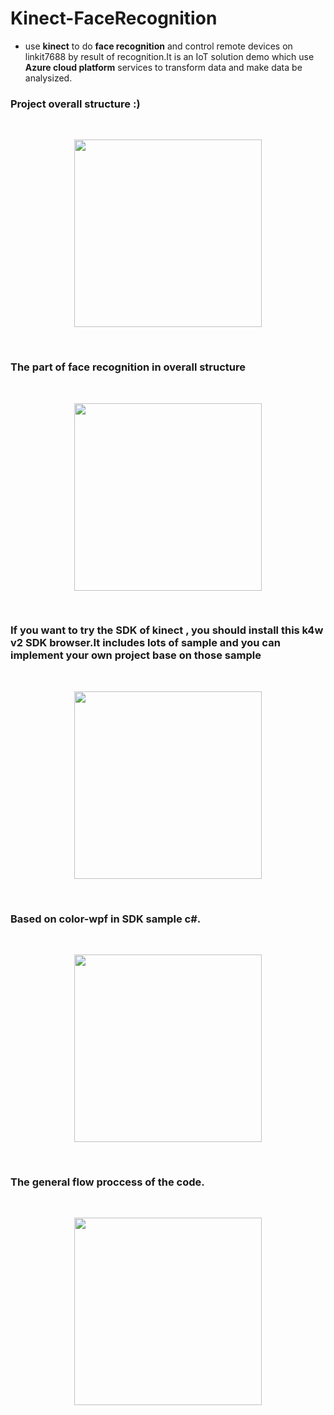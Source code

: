 # Kinect-FaceRecognition

* use **kinect** to do **face recognition** and control remote devices on linkit7688 by result of recognition.It is an IoT solution demo which use **Azure cloud platform** services to transform data and make data be analysized.

### Project overall structure :)
<br>
<p align="center">
<img height='300' weight='400' src="https://user-images.githubusercontent.com/20013955/30779425-047e99e0-a123-11e7-85ad-3d261d42c941.PNG" />
</p>
<br>

### The part of face recognition in overall structure
<br>
<p align="center">
<img height='300' weight='400' src="https://user-images.githubusercontent.com/20013955/30779662-46c95c30-a129-11e7-8817-4cd1bc147c53.PNG" />
</p>
<br>


### If you want to try the SDK of kinect , you should install this k4w v2 SDK browser.It includes lots of sample and you can implement your own project base on those sample
<br>
<p align="center">
<img height='300' weight='400' src="https://user-images.githubusercontent.com/20013955/30779678-9284fd1e-a129-11e7-8f4c-111755aeddb9.PNG" />
</p>
<br>

### Based on color-wpf in SDK sample c#.
<br>
<p align="center">
<img height='300' weight='400' src="https://user-images.githubusercontent.com/20013955/30779682-99a77b76-a129-11e7-907f-c5c863b17b76.PNG" />
</p>
<br>

### The general flow proccess of the code.
<br>
<p align="center">
<img height='300' weight='400' src="https://user-images.githubusercontent.com/20013955/30779684-9f785cdc-a129-11e7-9fc3-647e7126d2ec.PNG" />
</p>
<br>
